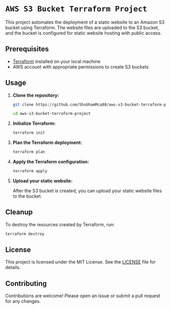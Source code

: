# `AWS S3 Bucket Terraform Project`

This project automates the deployment of a static website to an Amazon S3 bucket using Terraform. The website files are uploaded to the S3 bucket, and the bucket is configured for static website hosting with public access.

## Prerequisites

- [Terraform](https://www.terraform.io/downloads.html) installed on your local machine
- AWS account with appropriate permissions to create S3 buckets

## Usage

1. **Clone the repository:**

    ```sh
    git clone https://github.com/ShubhamMca88/aws-s3-bucket-terraform-project.git

    cd aws-s3-bucket-terraform-project
    ```

2. **Initialize Terraform:**

    ```sh
    terraform init
    ```

3. **Plan the Terraform deployment:**

    ```sh
    terraform plan
    ```

4. **Apply the Terraform configuration:**

    ```sh
    terraform apply
    ```

5. **Upload your static website:**

    After the S3 bucket is created, you can upload your static website files to the bucket.


## Cleanup

To destroy the resources created by Terraform, run:

```sh
terraform destroy
```

## License

This project is licensed under the MIT License. See the [LICENSE](LICENSE) file for details.

## Contributing

Contributions are welcome! Please open an issue or submit a pull request for any changes.

